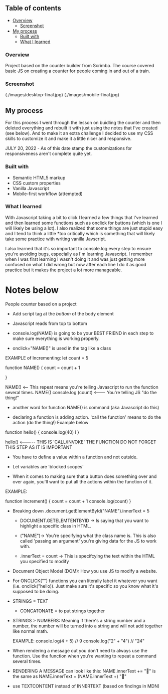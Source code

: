 ## Table of contents

- [Overview](#overview)
  - [Screenshot](#screenshot)
- [My process](#my-process)
  - [Built with](#built-with)
  - [What I learned](#what-i-learned)


### Overview

Project based on the counter builder from Scrimba. The course covered basic JS on creating a counter for people coming in and out of a train. 

### Screenshot

(./images/desktop-final.jpg)
(./images/mobile-final.jpg)


## My process

For this process I went through the lesson on buidling the counter and then deleted everything and rebuilt it with just using the notes that I've created (see below). And to make it an extra challenge I decided to use my CSS skills to customize it and make it a little nicer and responsive.

JULY 20, 2022 - As of this date stamp the customizations for responsiveness aren't complete quite yet.


### Built with

- Semantic HTML5 markup
- CSS custom properties
- Vanilla Javascript
- Mobile-first workflow (attempted)

### What I learned

With Javascript taking a bit to click I learned a few things that I've learned and then learned some functions such as onclick for buttons (which is one I will likely be using a lot). I also realized that some things are just stupid easy and I tend to think a little *too critically which is something that will likely take some practice with writing vanilla Javscript. 

I also learned that it's so important to console.log every step to ensure you're avoiding bugs, especially as I'm learning Javascript. I remember when I was first learning I wasn't doing it and was just getting more confused on what I did wrong but now after each line I do it as good practice but it makes the project a lot more manageable. 

# Notes below

People counter based on a project

- Add script tag at the *bottom* of the body element

- Javascript reads from top to bottom

- console.log(NAME) is going to be your BEST FRIEND in each step to make sure everything is working properly.

- onclick="NAME()" is used in the tag like a class

EXAMPLE of Incrementing:
let count = 5

function NAME() {
    count = count + 1

}

NAME() <-- This repeat means you're telling Javascript to run the function several times.
NAME()
console.log (count) <--- You're telling JS "do the thing!"


- another word for function NAME() is command (aka Javascript do this)

- declaring a function is adding action. 'call the function' means to do the action (do the thing!) Example below


function hello() {
    console.log(40)
    l
}

hello() <----- THIS IS 'CALL/INVOKE' THE FUNCTION DO NOT FORGET THIS STEP AS IT IS IMPORTANT

- You have to define a value within a function and not outside. 

- Let variables are 'blocked scopes'

- When it comes to making sure that a button does something over and over again, you'll want to put all the actions within the function of it.

EXAMPLE: 

function increment() {
    count = count + 1
    console.log(count)
}

- Breaking down .document.getElementById("NAME").innerText = 5

    - DOCUMENT.GETELEMTENTBYID -> Is saying that you want to highlight a specific class in HTML.

    - ("NAME")-> You're specifying what the class name is. This is also called 'passing an argument' you're giving data for the JS to work with.

    - .innerText = count -> This is specifcying the text within the HTML you specified to modify

- Document Object Model (DOM): How you use JS to modify a website.

- For ONCLICK("") functions you can literally label it whatever you want (i.e. onclick("hello)). Just make sure it's specific so you know what it's supposed to be doing.

- STRINGS = TEXT
    - CONCATONATE = to put strings together 

- STRINGS > NUMBERS: Meaning if there's a string number and a number, the number will be turned into a string and will not add together like normal math.

    EXAMPLE: 
        console.log(4 + 5) // 9
        console.log("2" + "4") // "24"

- When rendering a message out you don't need to always use the function. Use the function when you're wanting to repeat a command several times.

- RENDERING A MESSAGE can look like this: NAME.innerText += "👋" is the same as NAME.innerText = (NAME.innerText +) "👋"

- use TEXTCONTENT instead of INNERTEXT (based on findings in MDN)
